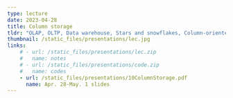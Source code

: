 ```yaml
---
type: lecture
date: 2023-04-28
title: Column storage
tldr: "OLAP, OLTP, Data warehouse, Stars and snowflakes, Column-oriented storage, Materialized views"
thumbnail: /static_files/presentations/lec.jpg
links: 
    # - url: /static_files/presentations/lec.zip
    #   name: notes
    # - url: /static_files/presentations/code.zip
    #   name: codes
    - url: /static_files/presentations/10ColumnStorage.pdf
      name: Apr. 28-May. 1 slides
---
```

<!-- **Suggested Readings:**
- [Readings 1](http://example.com)
- [Readings 2](http://example.com) -->
 <!-- (MapReduce, SPARQL) -->
